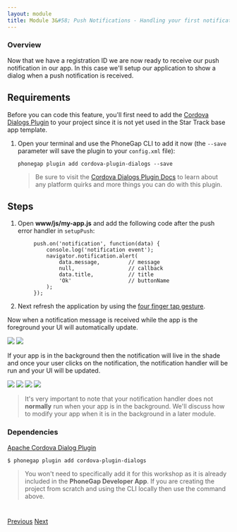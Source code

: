 ```yaml
---
layout: module
title: Module 3&#58; Push Notifications - Handling your first notification
---
```


### Overview
Now that we have a registration ID we are now ready to receive our push notification in our app. In this case we'll setup our application to show a dialog when a push notification is received.

## Requirements
Before you can code this feature, you'll first need to add the [Cordova Dialogs Plugin](https://github.com/apache/cordova-plugin-dialogs) to your project since it is not yet used in the Star Track base app template.

1. Open your terminal and use the PhoneGap CLI to add it now (the `--save` parameter will save the plugin to your `config.xml` file):

       phonegap plugin add cordova-plugin-dialogs --save

   >Be sure to visit the [Cordova Dialogs Plugin Docs](https://github.com/apache/cordova-plugin-dialogs) to learn about any platform quirks and more things you can do with this plugin.

## Steps
1. Open **www/js/my-app.js** and add the following code after the push error handler in `setupPush`:

            push.on('notification', function(data) {
                console.log('notification event');
                navigator.notification.alert(
                    data.message,         // message
                    null,                 // callback
                    data.title,           // title
                    'Ok'                  // buttonName
                );
            });

2. Next refresh the application by using the [four finger tap gesture](http://docs.phonegap.com/references/developer-app/gestures/).

Now when a notification message is received while the app is the foreground your UI will automatically update.

<img class="screenshot" src="images/push3.png"/>
<img class="screenshot" src="images/push3-ios.png"/>

If your app is in the background then the notification will live in the shade and once your user clicks on the notification, the notification handler will be run and your UI will be updated.

<img class="screenshot" src="images/push2.png"/>
<img class="screenshot" src="images/push2-ios.png"/>

<img class="screenshot" src="images/push3.png"/>
<img class="screenshot" src="images/push3-ios.png"/>

> It's very important to note that your notification handler does not **normally** run when your app is in the background. We'll discuss how to modify your app when it is in the background in a later module.


### Dependencies

   [Apache Cordova Dialog Plugin](https://github.com/apache/cordova-plugin-dialogs)

    $ phonegap plugin add cordova-plugin-dialogs

   >You won't need to specifically add it for this workshop as it is already included in the **PhoneGap Developer App**. If you are creating the project from scratch and using the CLI locally then use the command above.

<div class="row" style="margin-top:40px;">
<div class="col-sm-12">
<a href="lesson2.html" class="btn btn-default"><i class="glyphicon glyphicon-chevron-left"></i> Previous</a>
<a href="lesson4.html" class="btn btn-default pull-right">Next <i class="glyphicon
glyphicon-chevron-right"></i></a>
</div>
</div>

